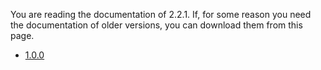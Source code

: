 You are reading the documentation of 2.2.1.
If, for some reason you need the documentation of older versions, you can download them from this page.

  * [1.0.0](/archive/rpclib_docs_1.0.0.zip)
